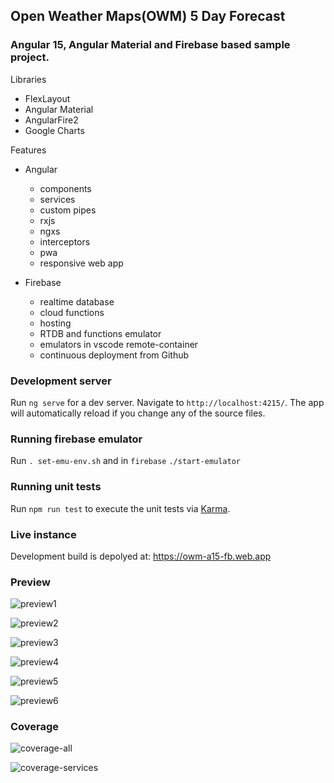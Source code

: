 ## Open Weather Maps(OWM) 5 Day Forecast

### Angular 15, Angular Material and Firebase based sample project.

Libraries

- FlexLayout
- Angular Material
- AngularFire2
- Google Charts

Features

- Angular

  - components
  - services
  - custom pipes
  - rxjs
  - ngxs
  - interceptors
  - pwa
  - responsive web app

- Firebase

  - realtime database
  - cloud functions
  - hosting
  - RTDB and functions emulator
  - emulators in vscode remote-container 
  - continuous deployment from Github



### Development server

Run `ng serve` for a dev server. Navigate to `http://localhost:4215/`. The app will automatically reload if you change any of the source files.

### Running firebase emulator

Run `. set-emu-env.sh` and in `firebase` `./start-emulator`

### Running unit tests

Run `npm run test` to execute the unit tests via [Karma](https://karma-runner.github.io).

### Live instance

Development build is depolyed at: https://owm-a15-fb.web.app

### Preview

![preview1](/misc/Screenshot_20210130_020819.jpg)

![preview2](/misc/Screenshot_20210130_020518.jpg)

![preview3](/misc/Screenshot_20210130_020621.jpg)

![preview4](/misc/Screenshot_20210130_020732.jpg)

![preview5](/misc/Screenshot_20210130_020800.jpg)

![preview6](/misc/Screenshot_20210130_020912.jpg)



### Coverage

![coverage-all](/misc/Screenshot_20210608_015405.jpg)

![coverage-services](/misc/Screenshot_20210608_015217.jpg)
